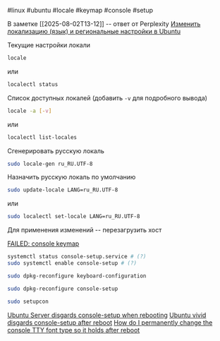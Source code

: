 #linux #ubuntu #locale #keymap #console #setup

В заметке [[2025-08-02T13-12]] -- ответ от Perplexity
[Изменить локализацию (язык) и региональные настройки в Ubuntu](https://vmblog.ru/izmenit-regionalnye-nastrojki-lokal-linux/)

Текущие настройки локали
```bash
locale
```
или
```bash
localectl status
```

Список доступных локалей (добавить `-v` для подробного вывода)
```bash
locale -a [-v]
```
или
```bash
localectl list-locales
```

Сгенерировать русскую локаль
```bash
sudo locale-gen ru_RU.UTF-8
```

Назначить русскую локаль по умолчанию
```bash
sudo update-locale LANG=ru_RU.UTF-8
```
или
```bash
sudo localectl set-locale LANG=ru_RU.UTF-8
```

Для применения изменений -- перезагрузить хост

[FAILED: console keymap](https://askubuntu.com/questions/800871/failed-console-keymap)
```bash
systemctl status console-setup.service # (?)
sudo systemctl enable console-setup # (?)

sudo dpkg-reconfigure keyboard-configuration

sudo dpkg-reconfigure console-setup

sudo setupcon
```

[Ubuntu Server disgards console-setup when rebooting](https://askubuntu.com/questions/328463/ubuntu-server-disrgards-console-setup-when-rebooting-in-virtualbox)
[Ubuntu vivid disgards console-setup after reboot](https://askubuntu.com/questions/630118/ubuntu-vivid-disrgards-console-setup-after-reboot)
[How do I permanently change the console TTY font type so it holds after reboot](https://unix.stackexchange.com/questions/198791/how-do-i-permanently-change-the-console-tty-font-type-so-it-holds-after-reboot)
